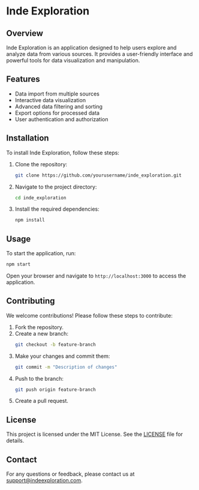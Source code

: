 # Inde Exploration

## Overview
Inde Exploration is an application designed to help users explore and analyze data from various sources. It provides a user-friendly interface and powerful tools for data visualization and manipulation.

## Features
- Data import from multiple sources
- Interactive data visualization
- Advanced data filtering and sorting
- Export options for processed data
- User authentication and authorization

## Installation
To install Inde Exploration, follow these steps:

1. Clone the repository:
    ```bash
    git clone https://github.com/yourusername/inde_exploration.git
    ```
2. Navigate to the project directory:
    ```bash
    cd inde_exploration
    ```
3. Install the required dependencies:
    ```bash
    npm install
    ```

## Usage
To start the application, run:
```bash
npm start
```
Open your browser and navigate to `http://localhost:3000` to access the application.

## Contributing
We welcome contributions! Please follow these steps to contribute:

1. Fork the repository.
2. Create a new branch:
    ```bash
    git checkout -b feature-branch
    ```
3. Make your changes and commit them:
    ```bash
    git commit -m "Description of changes"
    ```
4. Push to the branch:
    ```bash
    git push origin feature-branch
    ```
5. Create a pull request.

## License
This project is licensed under the MIT License. See the [LICENSE](LICENSE) file for details.

## Contact
For any questions or feedback, please contact us at support@indeexploration.com.
